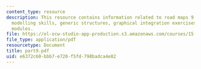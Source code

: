 ```yaml
---
content_type: resource
description: This resource contains information related to road maps 9, improving
  modelling skills, generic structures, graphical integration exercises and computer
  modules.
file: https://ol-ocw-studio-app-production.s3.amazonaws.com/courses/15-988-system-dynamics-self-study-fall-1998-spring-1999/e6372c60bbb7e720f5fd798badca4e82_part9.pdf
file_type: application/pdf
resourcetype: Document
title: part9.pdf
uid: e6372c60-bbb7-e720-f5fd-798badca4e82
---
```

